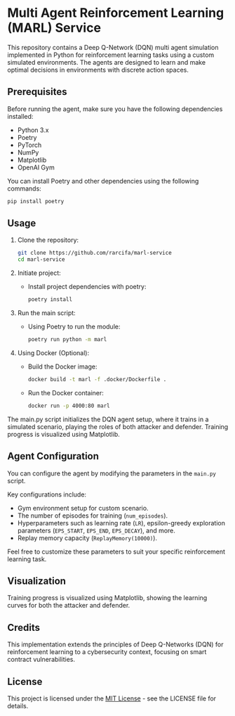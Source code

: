 # Multi Agent Reinforcement Learning (MARL) Service

This repository contains a Deep Q-Network (DQN) multi agent simulation implemented in Python for reinforcement learning tasks using a custom simulated environments. The agents are designed to learn and make optimal decisions in environments with discrete action spaces.

## Prerequisites

Before running the agent, make sure you have the following dependencies installed:

- Python 3.x
- Poetry
- PyTorch
- NumPy
- Matplotlib
- OpenAI Gym

You can install Poetry and other dependencies using the following commands:

```bash
pip install poetry
```

## Usage

1. Clone the repository:

   ```bash
   git clone https://github.com/rarcifa/marl-service
   cd marl-service
   ```

2. Initiate project:

   - Install project dependencies with poetry:

     ```bash
     poetry install
     ```

3. Run the main script:

   - Using Poetry to run the module:

     ```bash
     poetry run python -m marl
     ```

4. Using Docker (Optional):

   - Build the Docker image:

     ```bash
     docker build -t marl -f .docker/Dockerfile .
     ```

   - Run the Docker container:

     ```bash
     docker run -p 4000:80 marl
     ```

The main.py script initializes the DQN agent setup, where it trains in a simulated scenario, playing the roles of both attacker and defender. Training progress is visualized using Matplotlib.

## Agent Configuration

You can configure the agent by modifying the parameters in the `main.py` script.

Key configurations include:

- Gym environment setup for custom scenario.
- The number of episodes for training (`num_episodes`).
- Hyperparameters such as learning rate (`LR`), epsilon-greedy exploration parameters (`EPS_START`, `EPS_END`, `EPS_DECAY`), and more.
- Replay memory capacity (`ReplayMemory(10000)`).

Feel free to customize these parameters to suit your specific reinforcement learning task.

## Visualization

Training progress is visualized using Matplotlib, showing the learning curves for both the attacker and defender.

## Credits

This implementation extends the principles of Deep Q-Networks (DQN) for reinforcement learning to a cybersecurity context, focusing on smart contract vulnerabilities.

## License

This project is licensed under the [MIT License](https://opensource.org/license/mit/) - see the LICENSE file for details.
